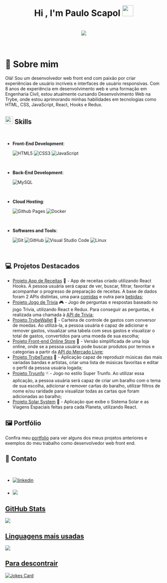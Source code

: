 <h1 align="center"><b>Hi , I'm Paulo Scapol </b><img src="https://media.giphy.com/media/hvRJCLFzcasrR4ia7z/giphy.gif" width="35"></h1>

<h1 align="center">
  <a href="https://github.com/DenverCoder1/readme-typing-svg"><img src="https://readme-typing-svg.herokuapp.com?font=Time+New+Roman&color=cyan&size=25&center=true&vCenter=true&width=600&height=100&lines=Hello+there;++;Soon-to-Be+Full-Stack+Developer,;Civil+Engineer,;Active+Learner/Researcher,;Love+to+learn+new+stuffs...<3"></a>
</h1>


<br>

# :adult: Sobre mim

Olá! Sou um desenvolvedor web front end com paixão por criar experiências de usuário incríveis e interfaces de usuário responsivas. Com 8 anos de experiência em desenvolvimento web e uma formação em Engenharia Civil, estou atualmente cursando Desenvolvimento Web na Trybe, onde estou aprimorando minhas habilidades em tecnologias como HTML, CSS, JavaScript, React, Hooks e Redux.

## <img src="https://media2.giphy.com/media/QssGEmpkyEOhBCb7e1/giphy.gif?cid=ecf05e47a0n3gi1bfqntqmob8g9aid1oyj2wr3ds3mg700bl&rid=giphy.gif" width ="25"><b> Skills</b>
<br>

<p align="center">
  
  - **Front-End Development**:
  
    ![HTML5](https://img.shields.io/badge/HTML5%20-%23E34F26.svg?style=for-the-badge&logo=html5&logoColor=white)
    ![CSS3](https://img.shields.io/badge/CSS%20-%231572B6.svg?style=for-the-badge&logo=css3&logoColor=white)
    ![JavaScript](https://img.shields.io/badge/JavaScript%20-%23F7DF1E.svg?style=for-the-badge&logo=javascript&logoColor=black)
  
  <br>
	
  - **Back-End Development**:

    ![MySQL](https://img.shields.io/badge/MySQL-005C84?style=for-the-badge&logo=mysql&logoColor=white)

  <br>

  - **Cloud Hosting**:
  
    ![Github Pages](https://img.shields.io/badge/GitHub%20Pages-%23327FC7.svg?style=for-the-badge&logo=github&logoColor=white)
    ![Docker](https://img.shields.io/badge/docker-%230db7ed.svg?style=for-the-badge&logo=docker&logoColor=white)
  
  <br>

  - **Softwares and Tools**:
  
    ![Git](https://img.shields.io/badge/git-%23F05033.svg?style=for-the-badge&logo=git&logoColor=white)
    ![GitHub](https://img.shields.io/badge/github-%23121011.svg?style=for-the-badge&logo=github&logoColor=white)
    ![Visual Studio Code](https://img.shields.io/badge/Visual%20Studio%20Code-0078d7.svg?style=for-the-badge&logo=visual-studio-code&logoColor=white)
    ![Linux](https://img.shields.io/badge/Linux-FCC624?style=for-the-badge&logo=linux&logoColor=black) 
  
  <br>
  
</p>

## :computer: Projetos Destacados

- [Projeto App de Receitas](https://github.com/PauloScapol/Recipes_App) :bento: - App de receitas criado utilizando React Hooks. A pessoa usuária será capaz de ver, buscar, filtrar, favoritar e acompanhar o progresso de preparação de receitas. A base de dados foram 2 APIs distintas, uma para [comidas](https://www.themealdb.com/api.php) e outra para [bebidas](https://www.thecocktaildb.com/api.php);
- [Projeto Jogo de Trivia](https://github.com/PauloScapol/Trivia_Game_React_Redux) :video_game: - Jogo de perguntas e respostas baseado no jogo Trivia, utilizando React e Redux. Para conseguir as perguntas, é realizada uma chamada à [API de Trivia](https://opentdb.com/api_config.php);
- [Projeto TrybeWallet](https://github.com/PauloScapol/TrybeWallet) :money_with_wings: - Carteira de controle de gastos com conversor de moedas. Ao utilizá-la, a pessoa usuária é capaz de adicionar e remover gastos, visualizar uma tabela com seus gastos e visualizar o total de gastos, convertidos para uma moeda de sua escolha;
- [Projeto Front-end Online Store](https://github.com/PauloScapol/FrontEnd_Online_Store) 🛒 - Versão simplificada de uma loja online, onde se a pessoa usuária pode buscar produtos por termos e categorias a partir da [API do Mercado Livre](https://api.mercadolibre.com/sites/MLB/categories);
- [Projeto TrybeTunes](https://github.com/PauloScapol/TrybeTunes) :musical_note: - Aplicação capaz de reproduzir músicas das mais variadas bandas e artistas, criar uma lista de músicas favoritas e editar o perfil da pessoa usuária logada;
- [Projeto Tryunfo](https://github.com/PauloScapol/Tryunfo) :black_joker: - Jogo no estilo Super Trunfo. Ao utilizar essa aplicação, a pessoa usuária será capaz de criar um baralho com o tema de sua escolha, adicionar e remover cartas do baralho, utilizar filtros de nome e/ou raridade para visualizar todas as cartas que foram adicionadas ao baralho;
- [Projeto Solar System](https://github.com/PauloScapol/solar-system) :milky_way: - Aplicação que exibe o Sistema Solar e as Viagens Espaciais feitas para cada Planeta, utilizando React.

## :framed_picture: Portfólio

Confira meu [portfolio](https://seu-portfolio.com) para ver alguns dos meus projetos anteriores e exemplos do meu trabalho como desenvolvedor web front end.

## :metal: Contato

<br>
<div align='left'>

<ul>

<li>
<a href="https://linkedin.com/in/pauloscapolbarbosa" target="_blank">
<img src="https://img.shields.io/badge/linkedin:  pauloscapolbarbosa-%2300acee.svg?color=405DE6&style=for-the-badge&logo=linkedin&logoColor=white" alt=linkedin style="margin-bottom: 5px;"/>
</a>
</li>

<br>

<li>
<a href="mailto:paulo.scapol2@hotmail.com" target="_blank">
<img src=https://img.shields.io/badge/Email:paulo.scapol2@hotmail.com-0078D4?style=for-the-badge&logo=microsoft-outlook&logoColor=white
</a>
</li>
	
</ul>
</div>

## GitHub Stats

<img src="https://github-readme-stats.vercel.app/api?username=PauloScapol&show_icons=true"/>

## Linguagens mais usadas

<img src="https://github-readme-stats.vercel.app/api/top-langs?username=PauloScapol&layout=compact"/>

## Para descontrair

![Jokes Card](https://readme-jokes.vercel.app/api)
